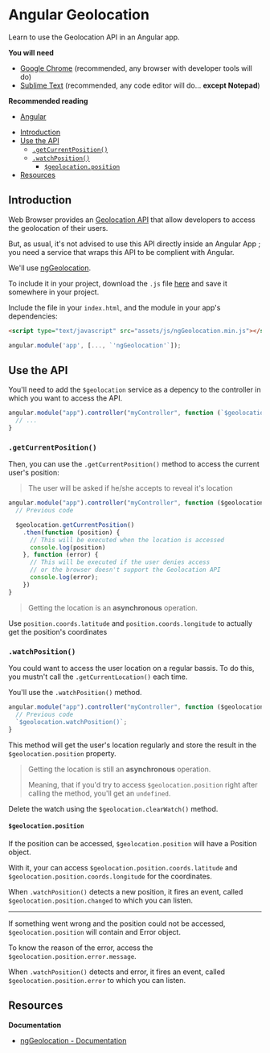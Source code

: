 # Angular Geolocation

Learn to use the Geolocation API in an Angular app.

<!-- slide-include ../../BANNER.md -->

**You will need**

* [Google Chrome][chrome] (recommended, any browser with developer tools will do)
* [Sublime Text][sublime] (recommended, any code editor will do... **except Notepad**)

**Recommended reading**

* [Angular][ng]

<!-- START doctoc generated TOC please keep comment here to allow auto update -->
<!-- DON'T EDIT THIS SECTION, INSTEAD RE-RUN doctoc TO UPDATE -->


- [Introduction](#introduction)
- [Use the API](#use-the-api)
  - [`.getCurrentPosition()`](#getcurrentposition)
  - [`.watchPosition()`](#watchposition)
    - [`$geolocation.position`](#geolocationposition)
- [Resources](#resources)

<!-- END doctoc generated TOC please keep comment here to allow auto update -->

## Introduction

Web Browser provides an [Geolocation API][geoapi-doc] that allow developers to access the geolocation of their users.

But, as usual, it's not advised to use this API directly inside an Angular App ; you need a service that wraps this API to be complient with Angular.

We'll use [ngGeolocation][ngloc].

To include it in your project, download the `.js` file [here][ngloc-file] and save it somewhere in your project.

Include the file in your `index.html`, and the module in your app's dependencies:

```html
<script type="text/javascript" src="assets/js/ngGeolocation.min.js"></script>
```

```js
angular.module('app', [..., `'ngGeolocation'`]);
```

## Use the API

<!-- slide-front-matter class: middle -->

You'll need to add the `$geolocation` service as a depency to the controller in which you want to access the API.

```js
angular.module("app").controller("myController", function (`$geolocation`) {
  // ...
}
```
### `.getCurrentPosition()`

Then, you can use the `.getCurrentPosition()` method to access the current user's position:

> The user will be asked if he/she accepts to reveal it's location

```js
angular.module("app").controller("myController", function ($geolocation) {
  // Previous code

  $geolocation.getCurrentPosition()
    .then(function (position) {
      // This will be executed when the location is accessed
      console.log(position)
    }, function (error) {
      // This will be executed if the user denies access
      // or the browser doesn't support the Geolocation API
      console.log(error);
    })
}
```
> Getting the location is an **asynchronous** operation.

Use `position.coords.latitude` and `position.coords.longitude` to actually get the position's coordinates

### `.watchPosition()`

You could want to access the user location on a regular bassis. To do this, you mustn't call the `.getCurrentLocation()` each time.

You'll use the `.watchPosition()` method.

```js
angular.module("app").controller("myController", function ($geolocation) {
  // Previous code
  `$geolocation.watchPosition()`;
}
```
This method will get the user's location regularly and store the result in the `$geolocation.position` property.

> Getting the location is still an **asynchronous** operation.
> 
> Meaning, that if you'd try to access `$geolocation.position` right after calling the method, you'll get an `undefined`.

Delete the watch using the `$geolocation.clearWatch()` method.

#### `$geolocation.position`

If the position can be accessed, `$geolocation.position` will have a Position object.

With it, your can access `$geolocation.position.coords.latitude` and `$geolocation.position.coords.longitude` for the coordinates.

When `.watchPosition()` detects a new position, it fires an event, called `$geolocation.position.changed` to which you can listen.

----

If something went wrong and the position could not be accessed, `$geolocation.position` will contain and Error object.

To know the reason of the error, access the `$geolocation.position.error.message`.

When `.watchPosition()` detects and error, it fires an event, called `$geolocation.position.error` to which you can listen.

## Resources

**Documentation**

* [ngGeolocation - Documentation][ngloc-doc]

[ng]: ../angular
[chrome]: https://www.google.com/chrome/
[sublime]: https://www.sublimetext.com/
[geoapi-doc]: https://developer.mozilla.org/en-US/docs/Web/API/Geolocation/Using_geolocation
[ngloc]: https://github.com/ninjatronic/ngGeolocation
[ngloc-file]: https://github.com/ninjatronic/ngGeolocation/blob/master/ngGeolocation.min.js
[ngloc-doc]: https://github.com/ninjatronic/ngGeolocation/wiki/API-Reference